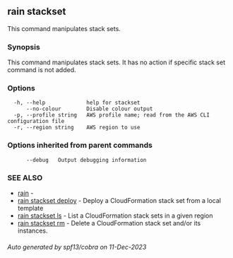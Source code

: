 ## rain stackset

This command manipulates stack sets.

### Synopsis

This command manipulates stack sets. It has no action if specific stack set command is not added.

### Options

```
  -h, --help             help for stackset
      --no-colour        Disable colour output
  -p, --profile string   AWS profile name; read from the AWS CLI configuration file
  -r, --region string    AWS region to use
```

### Options inherited from parent commands

```
      --debug   Output debugging information
```

### SEE ALSO

* [rain](index.md)	 - 
* [rain stackset deploy](rain_stackset_deploy.md)	 - Deploy a CloudFormation stack set from a local template
* [rain stackset ls](rain_stackset_ls.md)	 - List a CloudFormation stack sets in a given region
* [rain stackset rm](rain_stackset_rm.md)	 - Delete a CloudFormation stack set and/or its instances.

###### Auto generated by spf13/cobra on 11-Dec-2023
